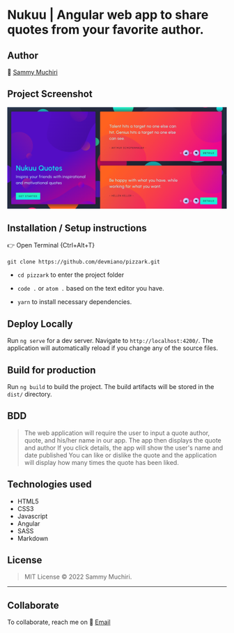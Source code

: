 # Nukuu | Angular web app to share quotes from your favorite author.

## Author

:link: [Sammy Muchiri](https://github.com/devmiano)

## Project Screenshot

![screenshot](./src/assets/images/nukuu.png)

## Installation / Setup instructions

:point_right: Open Terminal {Ctrl+Alt+T}

`git clone https://github.com/devmiano/pizzark.git`

- `cd pizzark` to enter the project folder

- `code .` or `atom .` based on the text editor you have.

- `yarn` to install necessary dependencies.

## Deploy Locally

Run `ng serve` for a dev server. Navigate to `http://localhost:4200/`. The application will automatically reload if you change any of the source files.

## Build for production

Run `ng build` to build the project. The build artifacts will be stored in the `dist/` directory.

## BDD

> The web application will require the user to input a quote author, quote, and his/her name in our app.
> The app then displays the quote and author
> If you click details, the app will show the user's name and date published
> You can like or dislike the quote and the application will display how many times the quote has been liked.

## Technologies used

- HTML5
- CSS3
- Javascript
- Angular
- SASS
- Markdown

## License

> MIT License :copyright: 2022 Sammy Muchiri.

---

## Collaborate

To collaborate, reach me on :email: [Email](devmiano@gmail.com)
